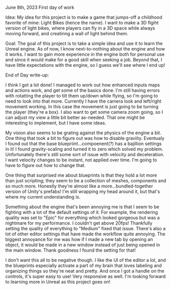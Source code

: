 June 8th, 2023
First day of work

Idea: 
	My idea for this project is to make a game that jumps-off a childhood favorite of mine: Light Bikes (hence the name). I want to make a 3D flgiht version of light bikes, where players can fly in a 3D space while always moving forward, and creatinng a wall of light behind them.
	
Goal:
	The goal of this project is to take a simple idea and use it to learn the Unreal engine. As of now, I know next-to-nothing about the engine and how it works. I want to gain more experience in the engine both for personal use and since it would make for a good skill when seeking a job. Beyond that, I have little expectations with the engine, so I guess we'll see where I end up!
	
End of Day write-up:
	
I think I got a lot done! I managed to work out how enhanced inputs maps and actions work, and get some of the basics done. I'm still having errors with rotatting the player to tilt them up/down while flying, so I'm going to need to look into that more. Currently I have the camera look and left/right movement working. In this case the movement is just going to be turning the player (they're a box). I also want to get some camera zoom going, so I can adjust my view a little bit better as-needed. That one might be interesting to implement, but I have some ideas.
	
My vision also seems to be grating against the physics of the engine a bit. One thing that took a bit to figure out was how to disable graviity. Eventualy I found out that the base bluepriint...compoenent(?) has a bajillion settings in it! I found gravity-scaling and turned it to zero which solved my problem. Unfortunately there's still some sort of issue with velocity and deceleration. I want velocity changes to be instant, not applied over time. I'm going to have to figure out how to change that.
	
One thing that surprised me about blueprints is that they hold a lot more than just scripting; they seem to be a collection of meshes, components and so much more. Honestly they're almost like a more...bundled-together version of Unity's prefabs! I'm still wrapping my head around it, but that's where my current understanding is.
	
Something about the engine that's been annoying me is that I seem to be fighting with a lot of the default settings of it. For example, the rendering quality was set to "Epic" for everything which looked gorgeous but was a nightmare for my performance. I couldn't get above 20fps! Thankfully setting the quality of everything to "Medium" fixed that issue. There's also a lot of other editor settings that have made the workflow quite annoying. The biggest annoyance for me was how if I made a new tab by opening an object, it would be made in a new window instead of just being opened in the main window. Thank goodness I found the setting for that!
	
I don't want this all to be negative though. I like the UI of the editor a lot, and the blueprints especially activate a part of my brain that loves labeling and organizing things so they're neat and pretty. And once I got a handle on the controls, it's super easy to use! Very responsive as well. I'm looking forward to learning more in Unreal as this project goes on!
